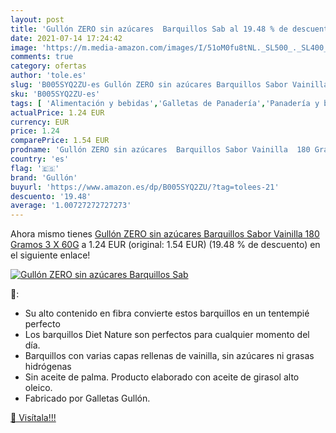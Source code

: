 ```yaml
---
layout: post
title: 'Gullón ZERO sin azúcares  Barquillos Sab al 19.48 % de descuento'
date: 2021-07-14 17:24:42
image: 'https://m.media-amazon.com/images/I/51oM0fu8tNL._SL500_._SL400_.jpg'
comments: true
category: ofertas
author: 'tole.es'
slug: 'B005SYQ2ZU-es Gullón ZERO sin azúcares Barquillos Sabor Vainilla 180...'
sku: 'B005SYQ2ZU-es'
tags: [ 'Alimentación y bebidas','Galletas de Panadería','Panadería y bollería','gullón', ]
actualPrice: 1.24 EUR
currency: EUR
price: 1.24
comparePrice: 1.54 EUR
prodname: 'Gullón ZERO sin azúcares  Barquillos Sabor Vainilla  180 Gramos  3 X 60G'
country: 'es'
flag: '🇪🇸'
brand: 'Gullón'
buyurl: 'https://www.amazon.es/dp/B005SYQ2ZU/?tag=tolees-21'
descuento: '19.48'
average: '1.00727272727273'
---
```


Ahora mismo tienes [Gullón ZERO sin azúcares  Barquillos Sabor Vainilla  180 Gramos  3 X 60G](https://www.amazon.es/dp/B005SYQ2ZU/?tag=tolees-21) a 1.24 EUR (original: 1.54 EUR) (19.48 %  de descuento) en el siguiente enlace!

[![Gullón ZERO sin azúcares  Barquillos Sab](https://m.media-amazon.com/images/I/51oM0fu8tNL._SL500_._SL400_.jpg)](https://www.amazon.es/dp/B005SYQ2ZU/?tag=tolees-21)

🔎:

- Su alto contenido en fibra convierte estos barquillos en un tentempié perfecto
- Los barquillos Diet Nature son perfectos para cualquier momento del día.
- Barquillos con varias capas rellenas de vainilla, sin azúcares ni grasas hidrógenas
- Sin aceite de palma. Producto elaborado con aceite de girasol alto oleico.
- Fabricado por Galletas Gullón.

[🛒 Visítala!!!](https://www.amazon.es/dp/B005SYQ2ZU/?tag=tolees-21)
